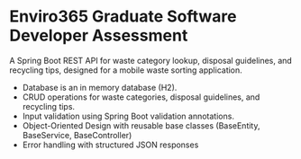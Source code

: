 # Enviro365 Graduate Software Developer Assessment

A Spring Boot REST API for waste category lookup, disposal guidelines, and recycling tips, designed for a mobile waste sorting application. </br> 

* Database is an in memory database (H2). </br>
* CRUD operations for waste categories, disposal guidelines, and recycling tips. </br>
* Input validation using Spring Boot validation annotations. </br>
* Object-Oriented Design with reusable base classes (BaseEntity, BaseService, BaseController) </br>
* Error handling with structured JSON responses
